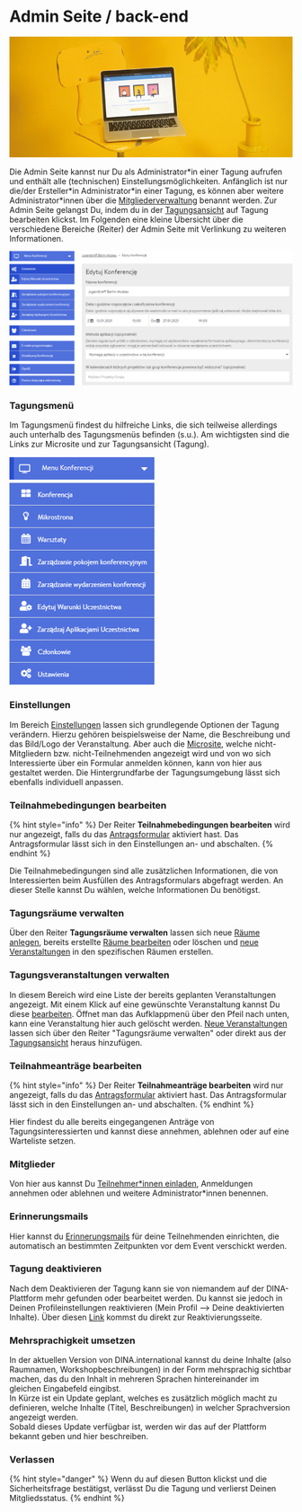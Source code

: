 # Admin Seite / back-end

![](../.gitbook/assets/gitbook_laptop_750x320.jpg)

Die Admin Seite kannst nur Du als Administrator\*in einer Tagung aufrufen und enthält alle \(technischen\) Einstellungsmöglichkeiten. Anfänglich ist nur die/der Ersteller\*in Administrator\*in einer Tagung, es können aber weitere Administrator\*innen über die [Mitgliederverwaltung](teilnehmendenmanagement/) benannt werden. Zur Admin Seite gelangst Du, indem du in der [Tagungsansicht](uebersicht/tagungsansicht.md) auf Tagung bearbeiten klickst. Im Folgenden eine kleine Übersicht über die verschiedene Bereiche \(Reiter\) der Admin Seite mit Verlinkung zu weiteren Informationen.

![Admin Seite \(mit aktivem Antragsformular\)](../.gitbook/assets/adminseite_pol.png)

### Tagungsmenü

Im Tagungsmenü findest du hilfreiche Links, die sich teilweise allerdings auch unterhalb des Tagungsmenüs befinden \(s.u.\). Am wichtigsten sind die Links zur Microsite und zur Tagungsansicht \(Tagung\).

![Besonders die Links zur Tagung und Microsite sind relevant](../.gitbook/assets/tagungsmenue_pol.png)

### Einstellungen

Im Bereich [Einstellungen](start/) lassen sich grundlegende Optionen der Tagung verändern. Hierzu gehören beispielsweise der Name, die Beschreibung und das Bild/Logo der Veranstaltung. Aber auch die [Microsite](start/microsite.md), welche nicht-Mitgliedern bzw. nicht-Teilnehmenden angezeigt wird und von wo sich Interessierte über ein Formular anmelden können, kann von hier aus gestaltet werden. Die Hintergrundfarbe der Tagungsumgebung lässt sich ebenfalls individuell anpassen.

### Teilnahmebedingungen bearbeiten

{% hint style="info" %}
Der Reiter **Teilnahmebedingungen bearbeiten** wird nur angezeigt, falls du das [Antragsformular](teilnehmendenmanagement/antragsformular.md) aktiviert hast. Das Antragsformular lässt sich in den Einstellungen an- und abschalten.
{% endhint %}

Die Teilnahmebedingungen sind alle zusätzlichen Informationen, die von Interessierten beim Ausfüllen des Antragsformulars abgefragt werden. An dieser Stelle kannst Du wählen, welche Informationen Du benötigst.

### Tagungsräume verwalten

Über den Reiter **Tagungsräume verwalten** lassen sich neue [Räume anlegen](rooms/), bereits erstellte [Räume bearbeiten](rooms/#raeume-bearbeiten) oder löschen und [neue Veranstaltungen](veranstaltungen-erstellen.md) in den spezifischen Räumen erstellen.

### Tagungsveranstaltungen verwalten

In diesem Bereich wird eine Liste der bereits geplanten Veranstaltungen angezeigt. Mit einem Klick auf eine gewünschte Veranstaltung kannst Du diese [bearbeiten](veranstaltungen-erstellen.md#veranstaltung-bearbeiten). Öffnet man das Aufklappmenü über den Pfeil nach unten, kann eine Veranstaltung hier auch gelöscht werden. [Neue Veranstaltungen](veranstaltungen-erstellen.md) lassen sich über den Reiter "Tagungsräume verwalten" oder direkt aus der [Tagungsansicht](uebersicht/tagungsansicht.md) heraus hinzufügen.

### Teilnahmeanträge bearbeiten

{% hint style="info" %}
Der Reiter **Teilnahmeanträge bearbeiten** wird nur angezeigt, falls du das [Antragsformular](teilnehmendenmanagement/antragsformular.md) aktiviert hast. Das Antragsformular lässt sich in den Einstellungen an- und abschalten.
{% endhint %}

Hier findest du alle bereits eingegangenen Anträge von Tagungsinteressierten und kannst diese annehmen, ablehnen oder auf eine Warteliste setzen.

### Mitglieder

Von hier aus kannst Du [Teilnehmer\*innen einladen](teilnehmendenmanagement/), Anmeldungen annehmen oder ablehnen und weitere Administrator\*innen benennen.

### Erinnerungsmails

Hier kannst du [Erinnerungsmails](teilnehmendenmanagement/erinnerungsmails.md) für deine Teilnehmenden einrichten, die automatisch an bestimmten Zeitpunkten vor dem Event verschickt werden.

### Tagung deaktivieren

Nach dem Deaktivieren der Tagung kann sie von niemandem auf der DINA-Plattform mehr gefunden oder bearbeitet werden. Du kannst sie jedoch in Deinen Profileinstellungen reaktivieren \(Mein Profil --&gt; Deine deaktivierten Inhalte\). Über diesen [Link](https://dina.international/account/deactivated/) kommst du direkt zur Reaktivierungsseite.

### Mehrsprachigkeit umsetzen

In der aktuellen Version von DINA.international kannst du deine Inhalte \(also Raumnamen, Workshopbeschreibungen\) in der Form mehrsprachig sichtbar machen, das du den Inhalt in mehreren Sprachen hintereinander im gleichen Eingabefeld eingibst.  
In Kürze ist ein Update geplant, welches es zusätzlich möglich macht zu definieren, welche Inhalte \(Titel, Beschreibungen\) in welcher Sprachversion angezeigt werden.  
Sobald dieses Update verfügbar ist, werden wir das auf der Plattform bekannt geben und hier beschreiben.

### Verlassen

{% hint style="danger" %}
Wenn du auf diesen Button klickst und die Sicherheitsfrage bestätigst, verlässt Du die Tagung und verlierst Deinen Mitgliedsstatus.
{% endhint %}

